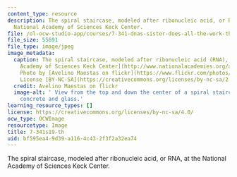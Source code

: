 ```yaml
---
content_type: resource
description: The spiral staircase, modeled after ribonucleic acid, or RNA, at the
  National Academy of Sciences Keck Center.
file: /ol-ocw-studio-app/courses/7-341-dnas-sister-does-all-the-work-the-central-roles-of-rna-in-gene-expression-spring-2019/bf595ea49d39a1164c432f3f2a32ea74_7-341s19-th.jpg
file_size: 55691
file_type: image/jpeg
image_metadata:
  caption: The spiral staircase, modeled after ribonucleic acid (RNA), at the [National
    Academy of Sciences Keck Center](http://www.nationalacademies.org/about/contact/).
    Photo by [Avelino Maestas on flickr](https://www.flickr.com/photos/avelino_maestas/2448168900/in/photolist-4JkvjC-4JkvgN).
    License [BY-NC-SA](https://creativecommons.org/licenses/by-nc-sa/2.0/).
  credit: Avelino Maestas on flickr
  image-alt: ' View from the top and down the center of a spiral staircase, made of
    concrete and glass.'
learning_resource_types: []
license: https://creativecommons.org/licenses/by-nc-sa/4.0/
ocw_type: OCWImage
resourcetype: Image
title: 7-341s19-th
uid: bf595ea4-9d39-a116-4c43-2f3f2a32ea74
---
```

The spiral staircase, modeled after ribonucleic acid, or RNA, at the National Academy of Sciences Keck Center.